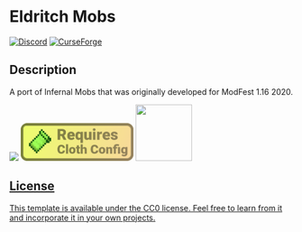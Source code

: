 # Eldritch Mobs

[![Discord](https://img.shields.io/discord/1000201909669478481?color=blue&logo=Discord)](https://discord.gg/QNbcbB8r)
[![CurseForge](https://cf.way2muchnoise.eu/392015.svg)](https://www.curseforge.com/minecraft/mc-mods/eldritch-mobs)

## Description

A port of Infernal Mobs that was originally developed for ModFest 1.16 2020.

<img src="https://i.imgur.com/Ol1Tcf8.png" width="200">
<img src="https://raw.githubusercontent.com/Jab125/Jab125/main/imgs/requiredClothConfig.png" width="200">
<a href="https://modrinth.com/mod/polymer">
  <img src="https://i.imgur.com/ouIq7eA.png"  width="100" height = "100">

## License

This template is available under the CC0 license. Feel free to learn from it and incorporate it in your own projects.

